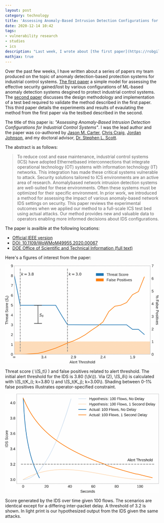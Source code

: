 ```yaml
---
layout: post
category: technology
title: 'Assessing Anomaly-Based Intrusion Detection Configurations for Industrial Control Systems'
date: 2020-12-14 10:42
tags:
- vulnerability research
- studies
- ics
description: "Last week, I wrote about [the first paper](https://robgillen.com/technology/2020/12/07/method-for-accessing-ad/) in a series of three that summarize the work my team did on assessing anomaly detection methods for protecting industrial control systems. In this post, I introduce the second paper published by [the IEEE](https://www.ieee.org/). This paper discusses the design methodology and implementation of a test bed required to validate the method described in [the first paper](https://robgillen.com/technology/2020/12/07/method-for-accessing-ad/). The third paper details the experiments and results of evaulating the method from the first paper via the testbed described in the second."
mathjax: true
---
```


Over the past few weeks, I have written about a series of papers my team produced on the topic of anomaly detection-based protection systems for industrial control systems. [The first paper](https://robgillen.com/technology/2020/12/07/method-for-accessing-ad/establishes) a simple model for assessing the effective security gained/lost by various configurations of ML-based anomaly detection systems desgined to protect industrial control systems. The [second paper](https://robgillen.com/technology/2020/12/14/design-implement-testbed/) discusses the design methodology and implementation of a test bed required to validate the method described in the first paper. This third paper details the experiments and results of evaulating the method from the first paper via the testbed described in the second.

The title of this paper is: _"Assessing Anomaly-Based Intrusion Detection Configurations for Industrial Control Systems"_. I was the lead author and the paper was co-authored by [Jason M. Carter](https://www.ornl.gov/staff-profile/jason-m-carter), [Chris Craig](https://www.linkedin.com/in/chris-craig-47250024/), [Jordan Johnson](https://www.linkedin.com/in/jordan-johnson-993009141/), and my doctoral advisor, [Dr. Stephen L. Scott](https://www.tntech.edu/directory/engineering/faculty/stephen-scott.php).

The abstract is as follows:

> To reduce cost and ease maintenance, industrial control systems (ICS) have adopted Ethernetbased interconnections that integrate operational technology (OT) systems with information technology (IT) networks. This integration has made these critical systems vulnerable to attack. Security solutions tailored to ICS environments are an active area of research. Anomalybased network intrusion detection systems are well-suited for these environments. Often these systems must be optimized for their specific environment. In prior work, we introduced a method for assessing the impact of various anomaly-based network IDS settings on security. This paper reviews the experimental outcomes when we applied our method to a full-scale ICS test bed using actual attacks. Our method provides new and valuable data to operators enabling more informed decisions about IDS configurations.

The paper is availble at the following locations:

* [Official IEEE version](https://ieeexplore.ieee.org/document/9217655)
* [DOI: 10.1109/WoWMoM49955.2020.00067](https://doi.org/10.1109/WoWMoM49955.2020.00067)
* [DOE Office of Scientific and Technical Information (full text)](https://www.osti.gov/biblio/1684695-assessing-anomaly-based-intrusion-detection-configurations-industrial-control-systems)

Here's a figures of interest from the paper:

![Scoring System](/images/737400a360-fig-1-source-large.gif)

Threat score ( \\(S_t\\) ) and false positives related to alert threshold. The initial alert threshold for the IDS is 3.80 (\\(k\\)). Via (2), \\(S_δ\\) is calculated with \\(S_t(K_i); k=3.80 \\) and \\(S_t(K_j); k=3.00\\). Shading between 0-1% false positives illustrates operator-specified constraint.

![Hypothesis](/images/737400a360-fig-2-source-large.gif)

Score generated by the IDS over time given 100 flows. The scenarios are identical except for a differing inter-packet delay. A threshold of 3.2 is shown. In light print is our hypothesized output from the IDS given the same attacks.
